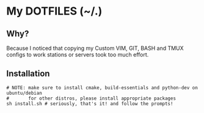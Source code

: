 My DOTFILES (~/.)
===

Why?
---

Because I noticed that copying my Custom VIM, GIT, BASH and TMUX configs to work stations or servers took too much effort.

Installation
---
```shell
# NOTE: make sure to install cmake, build-essentials and python-dev on ubuntu/debian
#       for other distros, please install appropriate packages
sh install.sh # seriously, that's it! and follow the prompts!
```

